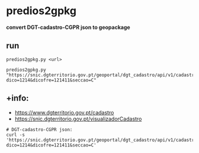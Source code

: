 # predios2gpkg

**convert DGT-cadastro-CGPR json to geopackage**

## run 
```shell
predios2gpkg.py <url>

predios2gpkg.py "https://snic.dgterritorio.gov.pt/geoportal/dgt_cadastro/api/v1/cadastro/cgpr/predios?dico=1214&dicofre=121411&seccao=C"
```

## +info:
- <https://www.dgterritorio.gov.pt/cadastro>
- <https://snic.dgterritorio.gov.pt/visualizadorCadastro>

```shell
# DGT-cadastro-CGPR json:
curl -s 'https://snic.dgterritorio.gov.pt/geoportal/dgt_cadastro/api/v1/cadastro/cgpr/predios?dico=1214&dicofre=121411&seccao=C'
```
